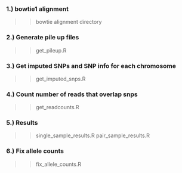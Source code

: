 
### 1.) bowtie1 alignment
>> bowtie alignment directory

### 2.) Generate pile up files
>> get_pileup.R

### 3.) Get imputed SNPs and SNP info for each chromosome
>> get_imputed_snps.R 

### 4.) Count number of reads that overlap snps 
>> get_readcounts.R


### 5.) Results
>> single_sample_results.R 
>> pair_sample_results.R 
 
### 6.) Fix allele counts
>> fix_allele_counts.R

